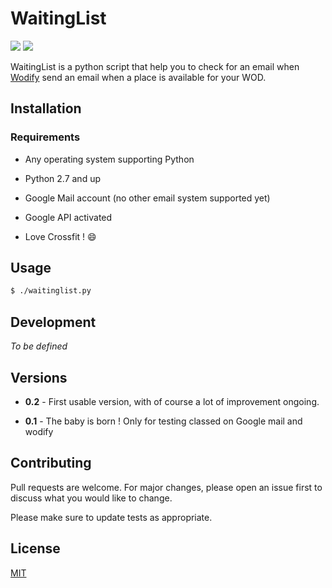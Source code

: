 # WaitingList

<div>
  <img src="https://img.shields.io/badge/build-passing-brightgreen.svg"/>
  <img src="https://img.shields.io/badge/tests-passed-brightgreen.svg"/>
</div>

WaitingList is a python script that help you to check for an email when [Wodify](https://app.wodify.com) send an email when a place is available for your WOD.

## Installation

### Requirements

-   Any operating system supporting Python
    
-   Python 2.7 and up
    
-   Google Mail account (no other email system supported yet)
    
-   Google API activated
    
-   Love Crossfit ! :smile:
    

## Usage

```sh
$ ./waitinglist.py
```

## Development

*To be defined*

## Versions

-   **0.2** - First usable version, with of course a lot of improvement ongoing.
    
-   **0.1** - The baby is born ! Only for testing classed on Google mail and wodify
    

## Contributing

Pull requests are welcome. For major changes, please open an issue first to discuss what you would like to change.

Please make sure to update tests as appropriate.

## License

[MIT](https://choosealicense.com/licenses/mit/)
